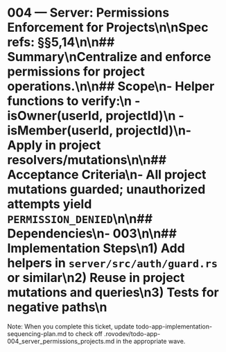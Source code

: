 # 004 — Server: Permissions Enforcement for Projects\n\nSpec refs: §§5,14\n\n## Summary\nCentralize and enforce permissions for project operations.\n\n## Scope\n- Helper functions to verify:\n  - isOwner(userId, projectId)\n  - isMember(userId, projectId)\n- Apply in project resolvers/mutations\n\n## Acceptance Criteria\n- All project mutations guarded; unauthorized attempts yield `PERMISSION_DENIED`\n\n## Dependencies\n- 003\n\n## Implementation Steps\n1) Add helpers in `server/src/auth/guard.rs` or similar\n2) Reuse in project mutations and queries\n3) Tests for negative paths\n

Note: When you complete this ticket, update todo-app-implementation-sequencing-plan.md to check off .rovodev/todo-app-004_server_permissions_projects.md in the appropriate wave.
